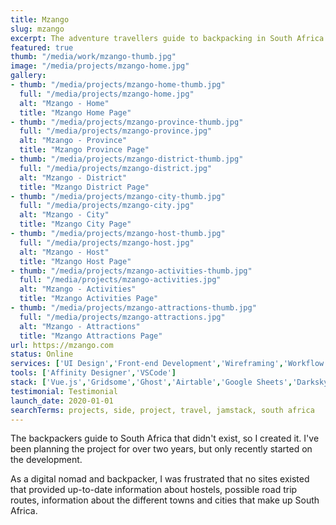 ```yaml
---
title: Mzango
slug: mzango
excerpt: The adventure travellers guide to backpacking in South Africa.
featured: true
thumb: "/media/work/mzango-thumb.jpg"
image: "/media/projects/mzango-home.jpg"
gallery:
- thumb: "/media/projects/mzango-home-thumb.jpg"
  full: "/media/projects/mzango-home.jpg"
  alt: "Mzango - Home"
  title: "Mzango Home Page"
- thumb: "/media/projects/mzango-province-thumb.jpg"
  full: "/media/projects/mzango-province.jpg"
  alt: "Mzango - Province"
  title: "Mzango Province Page"
- thumb: "/media/projects/mzango-district-thumb.jpg"
  full: "/media/projects/mzango-district.jpg"
  alt: "Mzango - District"
  title: "Mzango District Page"
- thumb: "/media/projects/mzango-city-thumb.jpg"
  full: "/media/projects/mzango-city.jpg"
  alt: "Mzango - City"
  title: "Mzango City Page"
- thumb: "/media/projects/mzango-host-thumb.jpg"
  full: "/media/projects/mzango-host.jpg"
  alt: "Mzango - Host"
  title: "Mzango Host Page"
- thumb: "/media/projects/mzango-activities-thumb.jpg"
  full: "/media/projects/mzango-activities.jpg"
  alt: "Mzango - Activities"
  title: "Mzango Activities Page"
- thumb: "/media/projects/mzango-attractions-thumb.jpg"
  full: "/media/projects/mzango-attractions.jpg"
  alt: "Mzango - Attractions"
  title: "Mzango Attractions Page"
url: https://mzango.com
status: Online
services: ['UI Design','Front-end Development','Wireframing','Workflow Optimisation']
tools: ['Affinity Designer','VSCode']
stack: ['Vue.js','Gridsome','Ghost','Airtable','Google Sheets','Darksky']
testimonial: Testimonial
launch_date: 2020-01-01
searchTerms: projects, side, project, travel, jamstack, south africa
---
```

The backpackers guide to South Africa that didn't exist, so I created it. I've been planning the project for over two years, but only recently started on the development.

As a digital nomad and backpacker, I was frustrated that no sites existed that provided up-to-date information about hostels, possible road trip routes, information about the different towns and cities that make up South Africa.